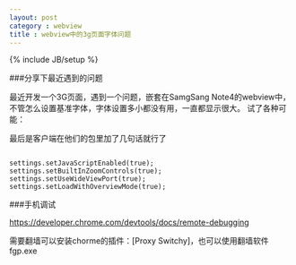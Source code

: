 ```yaml
---
layout: post
category : webview
title : webview中的3g页面字体问题
---
```

{% include JB/setup %}

###分享下最近遇到的问题

最近开发一个3G页面，遇到一个问题，嵌套在SamgSang Note4的webview中，不管怎么设置基准字体，字体设置多小都没有用，一直都显示很大。
试了各种可能：

最后是客户端在他们的包里加了几句话就行了

<pre><code>
settings.setJavaScriptEnabled(true);
settings.setBuiltInZoomControls(true);
settings.setUseWideViewPort(true);
settings.setLoadWithOverviewMode(true);
</code></pre>

###手机调试

<https://developer.chrome.com/devtools/docs/remote-debugging>

需要翻墙可以安装chorme的插件：[Proxy Switchy]，也可以使用翻墙软件fgp.exe




 








	
	
	

	
      
  
  




